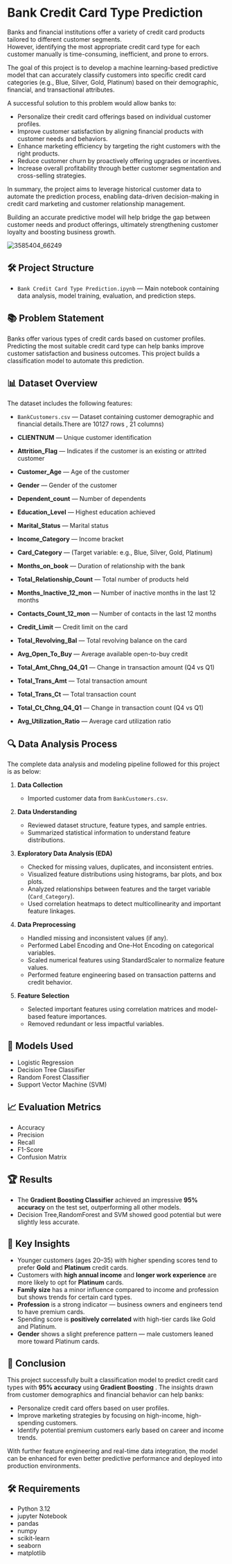 # Bank Credit Card Type Prediction

Banks and financial institutions offer a variety of credit card products tailored to different customer segments.  
However, identifying the most appropriate credit card type for each customer manually is time-consuming, inefficient, and prone to errors.

The goal of this project is to develop a machine learning-based predictive model that can accurately classify customers into specific credit card categories (e.g., Blue, Silver, Gold, Platinum) based on their demographic, financial, and transactional attributes.

A successful solution to this problem would allow banks to:

- Personalize their credit card offerings based on individual customer profiles.
- Improve customer satisfaction by aligning financial products with customer needs and behaviors.
- Enhance marketing efficiency by targeting the right customers with the right products.
- Reduce customer churn by proactively offering upgrades or incentives.
- Increase overall profitability through better customer segmentation and cross-selling strategies.

In summary, the project aims to leverage historical customer data to automate the prediction process, enabling data-driven decision-making in credit card marketing and customer relationship management.

Building an accurate predictive model will help bridge the gap between customer needs and product offerings, ultimately strengthening customer loyalty and boosting business growth.

![3585404_66249](https://github.com/user-attachments/assets/a02d6636-367a-4414-8a29-97185088026e)


## 🛠️ Project Structure

- `Bank Credit Card Type Prediction.ipynb` — Main notebook containing data analysis, model training, evaluation, and prediction steps.

## 📚 Problem Statement

Banks offer various types of credit cards based on customer profiles. Predicting the most suitable credit card type can help banks improve customer satisfaction and business outcomes. This project builds a classification model to automate this prediction.

## 📊 Dataset Overview

The dataset includes the following features:

- `BankCustomers.csv` — Dataset containing customer demographic and financial details.There are 10127 rows , 21 columns)

- **CLIENTNUM** — Unique customer identification
- **Attrition_Flag** — Indicates if the customer is an existing or attrited customer
- **Customer_Age** — Age of the customer
- **Gender** — Gender of the customer
- **Dependent_count** — Number of dependents
- **Education_Level** — Highest education achieved
- **Marital_Status** — Marital status
- **Income_Category** — Income bracket
- **Card_Category** — (Target variable: e.g., Blue, Silver, Gold, Platinum)
- **Months_on_book** — Duration of relationship with the bank
- **Total_Relationship_Count** — Total number of products held
- **Months_Inactive_12_mon** — Number of inactive months in the last 12 months
- **Contacts_Count_12_mon** — Number of contacts in the last 12 months
- **Credit_Limit** — Credit limit on the card
- **Total_Revolving_Bal** — Total revolving balance on the card
- **Avg_Open_To_Buy** — Average available open-to-buy credit
- **Total_Amt_Chng_Q4_Q1** — Change in transaction amount (Q4 vs Q1)
- **Total_Trans_Amt** — Total transaction amount
- **Total_Trans_Ct** — Total transaction count
- **Total_Ct_Chng_Q4_Q1** — Change in transaction count (Q4 vs Q1)
- **Avg_Utilization_Ratio** — Average card utilization ratio

## 🔍 Data Analysis Process

The complete data analysis and modeling pipeline followed for this project is as below:

1. **Data Collection**  
   - Imported customer data from `BankCustomers.csv`.

2. **Data Understanding**  
   - Reviewed dataset structure, feature types, and sample entries.
   - Summarized statistical information to understand feature distributions.

3. **Exploratory Data Analysis (EDA)**  
   - Checked for missing values, duplicates, and inconsistent entries.
   - Visualized feature distributions using histograms, bar plots, and box plots.
   - Analyzed relationships between features and the target variable (`Card_Category`).
   - Used correlation heatmaps to detect multicollinearity and important feature linkages.

4. **Data Preprocessing**  
   - Handled missing and inconsistent values (if any).
   - Performed Label Encoding and One-Hot Encoding on categorical variables.
   - Scaled numerical features using StandardScaler to normalize feature values.
   - Performed feature engineering based on transaction patterns and credit behavior.

5. **Feature Selection**  
   - Selected important features using correlation matrices and model-based feature importances.
   - Removed redundant or less impactful variables.

## 🤖 Models Used

- Logistic Regression
- Decision Tree Classifier
- Random Forest Classifier
- Support Vector Machine (SVM)

## 📈 Evaluation Metrics

- Accuracy
- Precision
- Recall
- F1-Score
- Confusion Matrix

## 🏆 Results

- The **Gradient Boosting Classifier** achieved an impressive **95% accuracy** on the test set, outperforming all other models.
- Decision Tree,RandomForest and SVM showed good potential but were slightly less accurate.

## 📌 Key Insights

- Younger customers (ages 20–35) with higher spending scores tend to prefer **Gold** and **Platinum** credit cards.
- Customers with **high annual income** and **longer work experience** are more likely to opt for **Platinum** cards.
- **Family size** has a minor influence compared to income and profession but shows trends for certain card types.
- **Profession** is a strong indicator — business owners and engineers tend to have premium cards.
- Spending score is **positively correlated** with high-tier cards like Gold and Platinum.
- **Gender** shows a slight preference pattern — male customers leaned more toward Platinum cards.

## 🧠 Conclusion

This project successfully built a classification model to predict credit card types with **95% accuracy** using **Gradient Boosting** . The insights drawn from customer demographics and financial behavior can help banks:

- Personalize credit card offers based on user profiles.
- Improve marketing strategies by focusing on high-income, high-spending customers.
- Identify potential premium customers early based on career and income trends.

With further feature engineering and real-time data integration, the model can be enhanced for even better predictive performance and deployed into production environments.

## 🛠️ Requirements

- Python 3.12
- jupyter Notebook
- pandas
- numpy
- scikit-learn
- seaborn
- matplotlib

